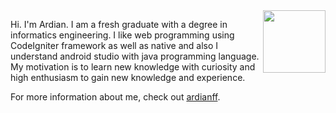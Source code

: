 <img align='right' src='https://user-images.githubusercontent.com/5713670/87202985-820dcb80-c2b6-11ea-9f56-7ec461c497c3.gif' width='100"'>

Hi. I'm Ardian. I am a fresh graduate with a degree in informatics engineering. I like web programming using CodeIgniter framework as well as native and also I understand android studio with java programming language. My motivation is to learn new knowledge with curiosity and high enthusiasm to gain new knowledge and experience.

For more information about me, check out [ardianff](https://www.linkedin.com/in/ardian-firmansyah).

